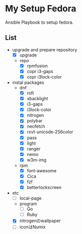 # My Setup Fedora

Ansible Playbook to setup fedora.

## List

- upgrade and prepare repository
  - [x] upgrade
  - repo
    - [x] rpmfusion
    - [x] copr i3-gaps
    - [x] copr i3lock-color
- instal packages
  - dnf
    - [x] rofi
    - [x] xbacklight
    - [x] i3-gaps
    - [x] i3lock-color
    - [x] nitrogen
    - [x] polybar
    - [x] neofetch
    - [x] rxvt-unicode-256color
    - [x] pass
    - [x] light
    - [x] ranger
    - [x] nemo
    - [x] w3m-img
  - rpm
    - [x] font-awesome
    - [x] Cica
    - [x] fzf
    - [x] betterlockscreen
- etc
  - [ ] local-page
  - program
    - [ ] Go
    - [ ] Ruby
  - [x] nitrogenのwallpaper
  - [ ] iconはNumix
